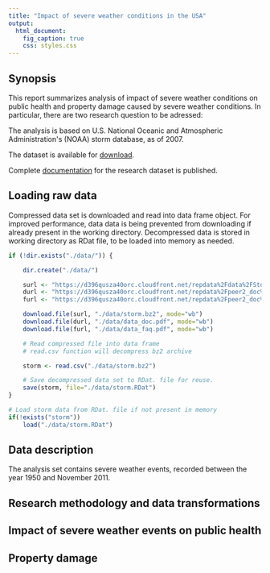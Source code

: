 ```yaml
---
title: "Impact of severe weather conditions in the USA"
output:
  html_document:
    fig_caption: true
    css: styles.css
---
```


## Synopsis
This report summarizes analysis of impact of severe weather conditions on public
health and property damage caused by severe weather conditions. In particular, there are two research question to be adressed:


The analysis is based on U.S. National Oceanic and Atmospheric Administration's (NOAA) storm database, as of 2007.

The dataset is available for [download](https://d396qusza40orc.cloudfront.net/repdata%2Fdata%2FStormData.csv.bz2). 

Complete [documentation](https://d396qusza40orc.cloudfront.net/repdata%2Fpeer2_doc%2Fpd01016005curr.pdf) for the research dataset is published.

## Loading raw data
Compressed data set is downloaded and read into data frame object. For improved performance, data data is being prevented from downloading if already present in the working directory. Decompressed data is stored in working directory as RDat file, to be loaded into memory as needed. 

```r
if (!dir.exists("./data/")) {

    dir.create("./data/")

    surl <- "https://d396qusza40orc.cloudfront.net/repdata%2Fdata%2FStormData.csv.bz2"
    durl <- "https://d396qusza40orc.cloudfront.net/repdata%2Fpeer2_doc%2Fpd01016005curr.pdf"
    furl <- "https://d396qusza40orc.cloudfront.net/repdata%2Fpeer2_doc%2FNCDC%20Storm%20Events-FAQ%20Page.pdf"

    download.file(surl, "./data/storm.bz2", mode="wb")
    download.file(durl, "./data/data_doc.pdf", mode="wb")
    download.file(furl, "./data/data_faq.pdf", mode="wb")

    # Read compressed file into data frame
    # read.csv function will decompress bz2 archive

    storm <- read.csv("./data/storm.bz2")

    # Save decompressed data set to RDat. file for reuse.
    save(storm, file="./data/storm.RDat")
}

# Load storm data from RDat. file if not present in memory
if(!exists("storm")) 
    load("./data/storm.RDat")
```
## Data description
The analysis set contains severe weather events, recorded between the year 1950 and November 2011.  

## Research methodology and data transformations


## Impact of severe weather events on public health 

## Property damage  
